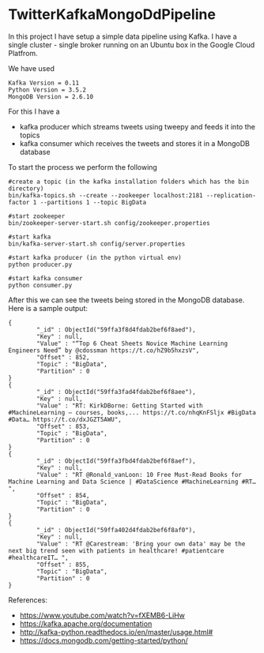 # TwitterKafkaMongoDdPipeline

In this project I have setup a simple data pipeline using Kafka. I have a single cluster - single broker running on an Ubuntu box in the Google Cloud Platfrom.

We have used
```
Kafka Version = 0.11
Python Version = 3.5.2
MongoDB Version = 2.6.10
```

For this I have a 
  * kafka producer which streams tweets using tweepy and feeds it into the topics
  * kafka consumer which receives the tweets and stores it in a MongoDB database


To start the process we perform the following
```
#create a topic (in the kafka installation folders which has the bin directory)
bin/kafka-topics.sh --create --zookeeper localhost:2181 --replication-factor 1 --partitions 1 --topic BigData

#start zookeeper
bin/zookeeper-server-start.sh config/zookeeper.properties

#start kafka
bin/kafka-server-start.sh config/server.properties

#start kafka producer (in the python virtual env)
python producer.py

#start kafka consumer
python consumer.py
```

After this we can see the tweets being stored in the MongoDB database. Here is a sample output:

```
{
        "_id" : ObjectId("59ffa3f8d4fdab2bef6f8aed"),
        "Key" : null,
        "Value" : "“Top 6 Cheat Sheets Novice Machine Learning Engineers Need” by @cdossman https://t.co/hZ9b5hxzsV",
        "Offset" : 852,
        "Topic" : "BigData",
        "Partition" : 0
}
{
        "_id" : ObjectId("59ffa3fad4fdab2bef6f8aee"),
        "Key" : null,
        "Value" : "RT: KirkDBorne: Getting Started with #MachineLearning — courses, books,... https://t.co/nhqKnFSljx #BigData #Data… https://t.co/dxJGZT5AWU",
        "Offset" : 853,
        "Topic" : "BigData",
        "Partition" : 0
}
{
        "_id" : ObjectId("59ffa3fbd4fdab2bef6f8aef"),
        "Key" : null,
        "Value" : "RT @Ronald_vanLoon: 10 Free Must-Read Books for Machine Learning and Data Science | #DataScience #MachineLearning #RT… ",
        "Offset" : 854,
        "Topic" : "BigData",
        "Partition" : 0
}
{
        "_id" : ObjectId("59ffa402d4fdab2bef6f8af0"),
        "Key" : null,
        "Value" : "RT @Carestream: 'Bring your own data' may be the next big trend seen with patients in healthcare! #patientcare #healthcareIT… ",
        "Offset" : 855,
        "Topic" : "BigData",
        "Partition" : 0
}
```

References:
  * https://www.youtube.com/watch?v=fXEMB6-LiHw
  * https://kafka.apache.org/documentation
  * http://kafka-python.readthedocs.io/en/master/usage.html#
  * https://docs.mongodb.com/getting-started/python/



